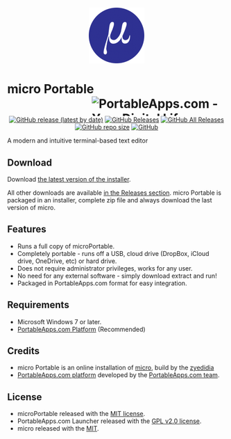 <p align="center">
	<img src="./microPortable/App/AppInfo/appicon_128.png" alt="micro logo" width="128" />
</p>

# micro Portable<a href="https://portableapps.com/"><img src="https://cdn2.portableapps.com/portableapps.com_1546.png" width="309" height="45" alt="PortableApps.com - Your Digital Life, Anywhere" title="PortableApps.com - Your Digital Life, Anywhere" align="right"></a>

<p align="center">
	<a href="https://github.com/thosoo/microPortable/releases/latest"><img alt="GitHub release (latest by date)" src="https://img.shields.io/github/v/release/thosoo/microPortable?color=0cf&logo=Visual%20Studio%20Code"></a>
	<a href="https://github.com/thosoo/microPortable/releases/latest"><img alt="GitHub Releases" src="https://img.shields.io/github/downloads/thosoo/microPortable/latest/total?color=blue"></a>
	<a href="https://github.com/thosoo/microPortable/releases"><img alt="GitHub All Releases" src="https://img.shields.io/github/downloads/thosoo/microPortable/total?color=0cf"></a>
	<a href="https://github.com/thosoo/microPortable"><img alt="GitHub repo size" src="https://img.shields.io/github/repo-size/thosoo/microPortable?color=blue"></a>
	<a href="https://raw.githubusercontent.com/thosoo/microPortable/master/LICENSE"><img alt="GitHub" src="https://img.shields.io/github/license/thosoo/microPortable?color=0cf"></a>
</p>

A modern and intuitive terminal-based text editor 

## Download

Download [the latest version of the installer][D1].

All other downloads are available [in the Releases section][D2]. micro Portable
is packaged in an installer, complete zip file and always download the last version of micro.

[D1]: https://github.com/thosoo/microPortable/releases/latest
[D2]: https://github.com/thosoo/microPortable/releases

## Features

*	Runs a full copy of microPortable.
*	Completely portable - runs off a USB, cloud drive (DropBox, iCloud drive, OneDrive, etc) or hard drive.
*	Does not require administrator privileges, works for any user.
*	No need for any external software - simply download extract and run!
*	Packaged in PortableApps.com format for easy integration.

## Requirements

*	Microsoft Windows 7 or later.
*	[PortableApps.com Platform](https://PortableApps.com/download) (Recommended)

## Credits

*	micro Portable is an online installation of [micro](https://micro-editor.github.io/), build by the [zyedidia](https://github.com/zyedidia/micro)
*	[PortableApps.com platform](https://portableapps.com/download) developed by the [PortableApps.com team](https://portableapps.com).

## License

*	microPortable released with the [MIT license](https://raw.githubusercontent.com/thosoo/microPortable/master/LICENSE).
*	PortableApps.com Launcher released with the [GPL v2.0 license](https://raw.githubusercontent.com/thosoo/microPortable/master/microPortable/Other/Source/LauncherLicense.txt).
*	micro released with the [MIT](https://raw.githubusercontent.com/zyedidia/micro/master/LICENSE).

